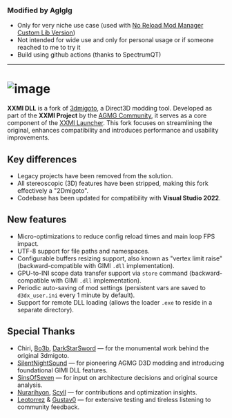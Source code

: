 ### Modified by Aglglg
- Only for very niche use case (used with [No Reload Mod Manager Custom Lib Version](https://github.com/Aglglg/XXMI-Libs-Package))
- Not intended for wide use and only for personal usage or if someone reached to me to try it
- Build using github actions (thanks to SpectrumQT)
---

![image](https://cloud.githubusercontent.com/assets/6544511/22624161/934dba64-eb27-11e6-8f78-46c902e96e1b.png)
========

**XXMI DLL** is a fork of [3dmigoto](https://github.com/bo3b/3Dmigoto/), a Direct3D modding tool. Developed as part of the **XXMI Project** by the [AGMG Community](https://discord.gg/agmg), it serves as a core component of the [XXMI Launcher](https://github.com/SpectrumQT/XXMI-Launcher). This fork focuses on streamlining the original, enhances compatibility and introduces performance and usability improvements.

## Key differences

* Legacy projects have been removed from the solution.
* All stereoscopic (3D) features have been stripped, making this fork effectively a "2Dmigoto".
* Codebase has been updated for compatibility with **Visual Studio 2022**.

## New features

* Micro-optimizations to reduce config reload times and main loop FPS impact.
* UTF-8 support for file paths and namespaces.
* Configurable buffers resizing support, also known as "vertex limit raise" (backward-compatible with GIMI `.dll` implementation).
* GPU-to-INI scope data transfer support via `store` command (backward-compatible with GIMI `.dll` implementation).
* Periodic auto-saving of mod settings (persistent vars are saved to `d3dx_user.ini` every 1 minute by default).
* Support for remote DLL loading (allows the loader `.exe` to reside in a separate directory).

## Special Thanks

- Chiri, [Bo3b](https://github.com/bo3b), [DarkStarSword](https://github.com/DarkStarSword) — for the monumental work behind the original 3dmigoto.
- [SilentNightSound](https://github.com/SilentNightSound) — for pioneering AGMG D3D modding and introducing foundational GIMI DLL features.
- [SinsOfSeven](https://github.com/SinsOfSeven) — for input on architecture decisions and original source analysis.
- [Nurarihyon](https://github.com/NurarihyonMaou), [Scyll](https://gamebanana.com/members/2644630) — for contributions and optimization insights.
- [Leotorrez](https://github.com/leotorrez) & [Gustav0](https://github.com/Seris0/Gustav0) — for extensive testing and tireless listening to community feedback.
